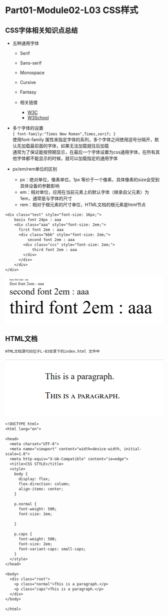 # Part01-Module02-L03 CSS样式

## CSS字体相关知识点总结
- 五种通用字体     
  - Serif
  - Sans-serif
  - Monospace
  - Cursive
  - Fantasy

  - 相关链接
    - [W3C](https://www.w3.org/Style/Examples/007/fonts.zh_CN.html)
    - [W3School](https://www.w3school.com.cn/css/css_font.asp)

- 多个字体的设置    
    `{ font-family:"Times New Roman",Times,serif; }`    
    使用font-family 属性来指定字体的系列，多个字体之间使用逗号分隔开，默认先加载最前面的字体，如果无法加载就往后加载    
    通常为了保证能按预期显示，在最后一个字体设置为css通用字体，在所有其他字体都不能显示的时候，就可以加载指定的通用字体

- px/em/rem单位的区别
  - px：绝对单位，像素单位，1px 等价于一个像素，具体像素的size会受到具体设备的参数影响
  - em：相对单位，应用在当前元素上的默认字体（继承自父元素）为 1em，通常是与字体的尺寸
  - rem：相对于根元素的尺寸单位，HTML文档的根元素是html节点
```
<div class="test" style="font-size: 16px;">
    basis font 24px : aaa
    <div class="aaa" style="font-size: 2em;">
      first font 2em : aaa
      <div class="bbb" style="font-size: 2em;">
          second font 2em : aaa
        <div class="ccc" style="font-size: 2em;">
            third font 2em : aaa
        </div>
      </div>
    </div>
</div>
```
![](L-03/images/1.png)


## HTML文档
    HTML文档源代码位于L-03目录下的index.html 文件中
![](L-03/images/2.png)
```
<!DOCTYPE html>
<html lang="en">

<head>
  <meta charset="UTF-8">
  <meta name="viewport" content="width=device-width, initial-scale=1.0">
  <meta http-equiv="X-UA-Compatible" content="ie=edge">
  <title>CSS STYLE</title>
  <style>
    body {
      display: flex;
      flex-direction: column;
      align-items: center;
    }

    p.normal {
      font-weight: 500;
      font-size: 2em;

    }

    p.caps {
      font-weight: 500;
      font-size: 2em;
      font-variant-caps: small-caps;
    }
  </style>
</head>

<body>
  <div class="root">
    <p class="normal">This is a paragraph.</p>
    <p class="caps">This is a paragraph.</p>
  </div>
</body>

</html>
```
